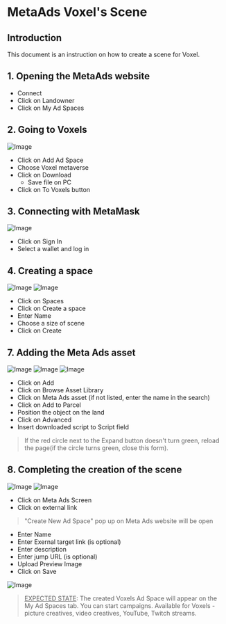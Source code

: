 # MetaAds Voxel's Scene

## Introduction

This document is an instruction on how to create a scene for Voxel.

## 1. Opening the MetaAds website

* Connect
* Click on Landowner
* Click on My Ad Spaces

## 2. Going to Voxels

![Image](./media/1.png)

* Click on Add Ad Space
* Choose Voxel metaverse
* Click on Download
    * Save file on PC
* Click on To Voxels button

## 3. Connecting with MetaMask

![Image](./media/2.png)

* Click on Sign In
* Select a wallet and log in

## 4. Creating a space

![Image](./media/3.png)
![Image](./media/4.png) 

* Click on Spaces
* Click on Create a space
* Enter Name
* Choose a size of scene
* Click on Create  

## 7. Adding the Meta Ads asset

![Image](./media/6.png)
![Image](./media/7.png)
![Image](./media/8.png)

* Click on Add
* Click on Browse Asset Library
* Click on Meta Ads asset (if not listed, enter the name in the search)
* Click on Add to Parcel
* Position the object on the land 
* Click on Advanced 
* Insert downloaded script to Script field 

> If the red circle next to the Expand button doesn't turn green, reload the page(if the circle turns green, close this form).

## 8. Completing the creation of the scene

![Image](./media/9.png)
![Image](./media/10.png)

* Click on Meta Ads Screen
* Click on external link

> "Create New Ad Space" pop up on Meta Ads website will be open

* Enter Name
* Enter Exernal target link (is optional)
* Enter description
* Enter jump URL (is optional)
* Upload Preview Image
* Click on Save

![Image](./media/11.png)

> <u>EXPECTED STATE</u>: The created Voxels Ad Space  will appear on the My Ad Spaces tab. You can start campaigns. Available for Voxels - picture creatives, video creatives, YouTube, Twitch streams.

